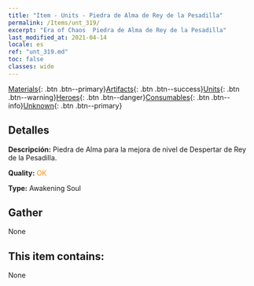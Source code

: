 ```yaml
---
title: "Item - Units - Piedra de Alma de Rey de la Pesadilla"
permalink: /Items/unt_319/
excerpt: "Era of Chaos  Piedra de Alma de Rey de la Pesadilla"
last_modified_at: 2021-04-14
locale: es
ref: "unt_319.md"
toc: false
classes: wide
---
```

 [Materials](/es/Items/){: .btn .btn--primary}[Artifacts](/es/Items/Artifacts/){: .btn .btn--success}[Units](/es/Items/Units/){: .btn .btn--warning}[Heroes](/es/Items/Heroes/){: .btn .btn--danger}[Consumables](/es/Items/Consumables/){: .btn .btn--info}[Unknown](/es/Items/Unknown/){: .btn .btn--primary}

## Detalles
 **Descripción:** Piedra de Alma para la mejora de nivel de Despertar de Rey de la Pesadilla.

 **Quality:** <span style="color: #FF8C00">OK</span>

 **Type:** Awakening Soul

## Gather

  None

## This item contains:

  None

